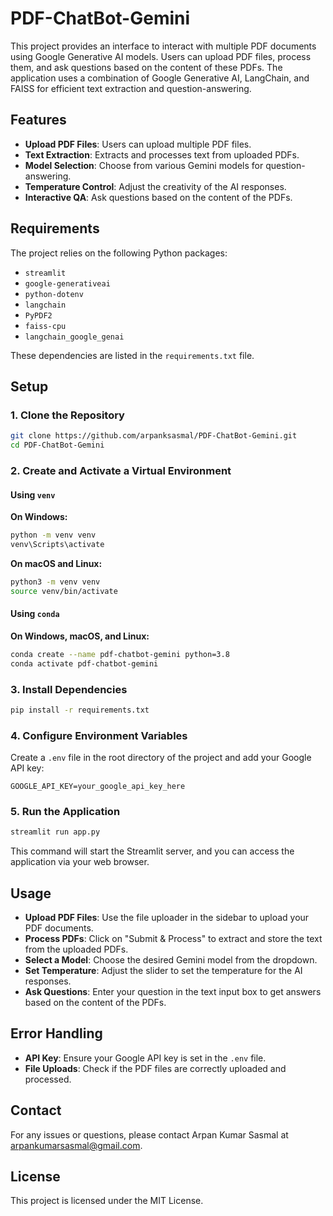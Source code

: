 # PDF-ChatBot-Gemini

This project provides an interface to interact with multiple PDF documents using Google Generative AI models. Users can upload PDF files, process them, and ask questions based on the content of these PDFs. The application uses a combination of Google Generative AI, LangChain, and FAISS for efficient text extraction and question-answering.

## Features

- **Upload PDF Files**: Users can upload multiple PDF files.
- **Text Extraction**: Extracts and processes text from uploaded PDFs.
- **Model Selection**: Choose from various Gemini models for question-answering.
- **Temperature Control**: Adjust the creativity of the AI responses.
- **Interactive QA**: Ask questions based on the content of the PDFs.

## Requirements

The project relies on the following Python packages:

- `streamlit`
- `google-generativeai`
- `python-dotenv`
- `langchain`
- `PyPDF2`
- `faiss-cpu`
- `langchain_google_genai`

These dependencies are listed in the `requirements.txt` file.

## Setup

### 1. Clone the Repository

```bash
git clone https://github.com/arpanksasmal/PDF-ChatBot-Gemini.git
cd PDF-ChatBot-Gemini
```

### 2. Create and Activate a Virtual Environment

#### Using `venv`

**On Windows:**

```bash
python -m venv venv
venv\Scripts\activate
```

**On macOS and Linux:**

```bash
python3 -m venv venv
source venv/bin/activate
```

#### Using `conda`

**On Windows, macOS, and Linux:**

```bash
conda create --name pdf-chatbot-gemini python=3.8
conda activate pdf-chatbot-gemini
```

### 3. Install Dependencies

```bash
pip install -r requirements.txt
```

### 4. Configure Environment Variables

Create a `.env` file in the root directory of the project and add your Google API key:

```env
GOOGLE_API_KEY=your_google_api_key_here
```

### 5. Run the Application

```bash
streamlit run app.py
```

This command will start the Streamlit server, and you can access the application via your web browser.

## Usage

- **Upload PDF Files**: Use the file uploader in the sidebar to upload your PDF documents.
- **Process PDFs**: Click on "Submit & Process" to extract and store the text from the uploaded PDFs.
- **Select a Model**: Choose the desired Gemini model from the dropdown.
- **Set Temperature**: Adjust the slider to set the temperature for the AI responses.
- **Ask Questions**: Enter your question in the text input box to get answers based on the content of the PDFs.

## Error Handling

- **API Key**: Ensure your Google API key is set in the `.env` file.
- **File Uploads**: Check if the PDF files are correctly uploaded and processed.

## Contact

For any issues or questions, please contact Arpan Kumar Sasmal at [arpankumarsasmal@gmail.com](mailto:arpankumarsasmal@gmail.com).

## License

This project is licensed under the MIT License.